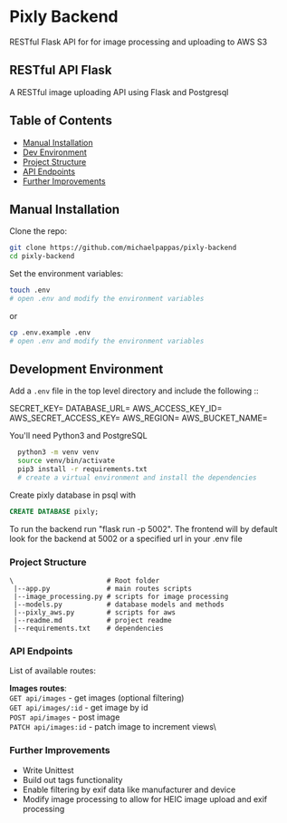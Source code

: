 # Pixly Backend
RESTful Flask API for for image processing and uploading to AWS S3


## RESTful API Flask

A RESTful image uploading API using Flask and Postgresql

## Table of Contents
- [Manual Installation](#manual-installation)
- [Dev Environment](#development-environment)
- [Project Structure](#project-structure)
- [API Endpoints](#api-endpoints)
- [Further Improvements](#further-improvements)

## Manual Installation

Clone the repo:

```bash
git clone https://github.com/michaelpappas/pixly-backend
cd pixly-backend
```

Set the environment variables:
```bash
touch .env
# open .env and modify the environment variables
```
or
```bash
cp .env.example .env
# open .env and modify the environment variables
```




## Development Environment

Add a `.env` file in the top level directory and include the following ::

  SECRET_KEY=
  DATABASE_URL=
  AWS_ACCESS_KEY_ID=
  AWS_SECRET_ACCESS_KEY=
  AWS_REGION=
  AWS_BUCKET_NAME=


You'll need Python3 and PostgreSQL

```bash
  python3 -m venv venv
  source venv/bin/activate
  pip3 install -r requirements.txt
  # create a virtual environment and install the dependencies
  ```

Create pixly database in psql with
```sql
CREATE DATABASE pixly;
```

To run the backend run "flask run -p 5002".
The frontend will by default look for the backend at 5002 or a specified url in your .env file

### Project Structure

```
\                       # Root folder
 |--app.py              # main routes scripts
 |--image_processing.py # scripts for image processing
 |--models.py           # database models and methods
 |--pixly_aws.py        # scripts for aws
 |--readme.md           # project readme
 |--requirements.txt    # dependencies
```

### API Endpoints

List of available routes:

**Images routes**:\
`GET api/images` - get images (optional filtering)\
`GET api/images/:id` - get image by id\
`POST api/images` - post image\
`PATCH api/images:id` - patch image to increment views\

### Further Improvements

- Write Unittest
- Build out tags functionality
- Enable filtering by exif data like manufacturer and device
- Modify image processing to allow for HEIC image upload and exif processing









